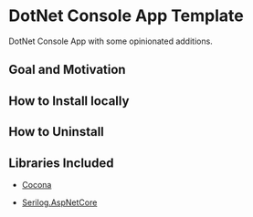 # DotNet Console App Template

DotNet Console App with some opinionated additions.

## Goal and Motivation

## How to Install locally

## How to Uninstall 

## Libraries Included

- [Cocona](https://www.nuget.org/packages/Cocona)

- [Serilog.AspNetCore](https://www.nuget.org/packages/Serilog.AspNetCore)

